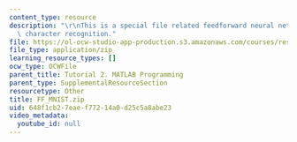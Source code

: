 ```yaml
---
content_type: resource
description: "\r\nThis is a special file related feedforward neural networks for digital\
  \ character recognition."
file: https://ol-ocw-studio-app-production.s3.amazonaws.com/courses/res-9-003-brains-minds-and-machines-summer-course-summer-2015/648f1cb27eaef77214a0d25c5a8abe23_FF_MNIST.zip
file_type: application/zip
learning_resource_types: []
ocw_type: OCWFile
parent_title: Tutorial 2. MATLAB Programming
parent_type: SupplementalResourceSection
resourcetype: Other
title: FF_MNIST.zip
uid: 648f1cb2-7eae-f772-14a0-d25c5a8abe23
video_metadata:
  youtube_id: null
---
```

